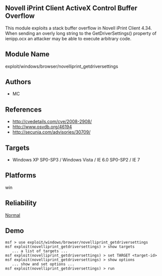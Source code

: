 ## Novell iPrint Client ActiveX Control Buffer Overflow

This module exploits a stack buffer overflow in Novell 
iPrint Client 4.34. When sending an overly long string to 
the GetDriverSettings() property of ienipp.ocx an attacker 
may be able to execute arbitrary code.


## Module Name
exploit/windows/browser/novelliprint_getdriversettings

## Authors
* MC


## References
* http://cvedetails.com/cve/2008-2908/
* http://www.osvdb.org/46194
* http://secunia.com/advisories/30709/



## Targets
* Windows XP SP0-SP3 / Windows Vista / IE 6.0 SP0-SP2 / IE 7


## Platforms
win

## Reliability
[Normal](https://github.com/rapid7/metasploit-framework/wiki/Exploit-Ranking)

## Demo

```
msf > use exploit/windows/browser/novelliprint_getdriversettings
msf exploit(novelliprint_getdriversettings) > show targets
   ... a list of targets ...
msf exploit(novelliprint_getdriversettings) > set TARGET <target-id>
msf exploit(novelliprint_getdriversettings) > show options
   ... show and set options ...
msf exploit(novelliprint_getdriversettings) > run
```
    
    